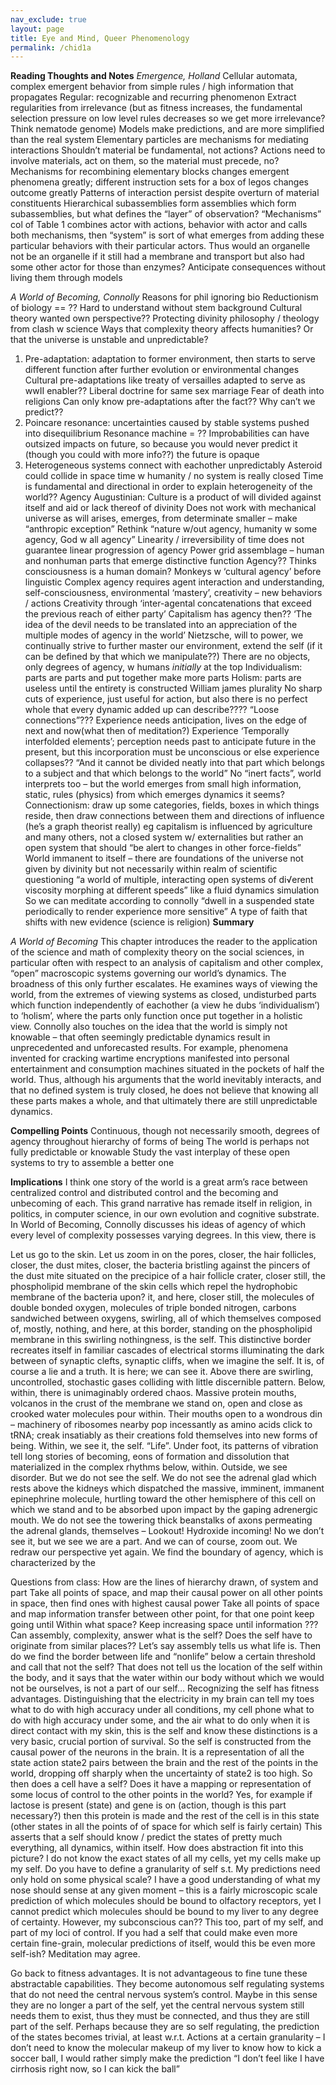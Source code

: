 ```yaml
---
nav_exclude: true
layout: page
title: Eye and Mind, Queer Phenomenology
permalink: /chid1a
---
```


**Reading Thoughts and Notes**
*Emergence, Holland*
Cellular automata, complex emergent behavior from simple rules / high information that propagates
Regular: recognizable and recurring phenomenon
Extract regularities from irrelevance (but as fitness increases, the fundamental selection pressure on low level rules decreases so we get more irrelevance? Think nematode genome)
Models make predictions, and are more simplified than the real system
Elementary particles are mechanisms for mediating interactions
Shouldn’t material be fundamental, not actions? Actions need to involve materials, act on them, so the material must precede, no?
Mechanisms for recombining elementary blocks changes emergent phenomena greatly; different instruction sets for a box of legos changes outcome greatly
Patterns of interaction persist despite overturn of material constituents
Hierarchical subassemblies form assemblies which form subassemblies, but what defines the “layer” of observation?
“Mechanisms” col of Table 1 combines actor with actions, behavior with actor and calls both mechanisms, then “system” is sort of what emerges from adding these particular behaviors with their particular actors. Thus would an organelle not be an organelle if it still had a membrane and transport but also had some other actor for those than enzymes?
Anticipate consequences without living them through models

*A World of Becoming, Connolly*
Reasons for phil ignoring bio
Reductionism of biology == ??
Hard to understand without stem background
Cultural theory wanted own perspective??
Protecting divinity philosophy / theology from clash w science
Ways that complexity theory affects humanities? Or that the universe is unstable and unpredictable?
1) Pre-adaptation: adaptation to former environment, then starts to serve different function after further evolution or environmental changes
   Cultural pre-adaptations like treaty of versailles adapted to serve as wwII enabler??
   Liberal doctrine for same sex marriage
   Fear of death into religions
   Can only know pre-adaptations after the fact?? Why can’t we predict??
2) Poincare resonance: uncertainties caused by stable systems pushed into disequilibrium
   Resonance machine = ??
   Improbabilities can have outsized impacts on future, so because you would never predict it (though you could with more info??) the future is opaque
3) Heterogeneous systems connect with eachother unpredictably
   Asteroid could collide in space time w humanity / no system is really closed
   Time is fundamental and directional in order to explain heterogeneity of the world??
   Agency
   Augustinian: Culture is a product of will divided against itself and aid or lack thereof of divinity
   Does not work with mechanical universe as will arises, emerges, from determinate smaller – make “anthropic exception”
   Rethink “nature w/out agency, humanity w some agency, God w all agency”
   Linearity / irreversibility of time does not guarantee linear progression of agency
   Power grid assemblage – human and nonhuman parts that emerge distinctive function
   Agency??
   Thinks consciousness is a human domain?
   Monkeys w ‘cultural agency’ before linguistic
   Complex agency requires agent interaction and understanding, self-consciousness, environmental ‘mastery’, creativity – new behaviors / actions
   Creativity through ‘inter-agental concatenations that exceed the previous reach of either party’
   Capitalism has agency then??
   ‘The idea of the devil needs to be translated into an appreciation of the multiple modes of agency in the world’
   Nietzsche, will to power, we continually strive to further master our environment, extend the self (if it can be defined by that which we manipulate??)
   There are no objects, only degrees of agency, w humans *initially* at the top
   Individualism: parts are parts and put together make more parts
   Holism: parts are useless until the entirety is constructed
   William james plurality
   No sharp cuts of experience, just useful for action, but also there is no perfect whole that every dynamic added up can describe???? “Loose connections”???
   Experience needs anticipation, lives on the edge of next and now(what then of meditation?)
   Experience ‘Temporally interfolded elements’; perception needs past to anticipate future in the present, but this incorporation must be unconscious or else experience collapses??
   “And it cannot be divided neatly into that part which belongs to a subject and that which belongs to the world”
   No “inert facts”, world interprets too – but the world emerges from small high information, static, rules (physics) from which emerges dynamics it seems?
   Connectionism: draw up some categories, fields, boxes in which things reside, then draw connections between them and directions of influence (he’s a graph theorist really) eg capitalism is influenced by agriculture and many others, not a closed system w/ externalities but rather an open system that should “be alert to changes in other force-fields”
   World immanent to itself – there are foundations of the universe not given by divinity but not necessarily within realm of scientific questioning
   “a world of multiple, interacting open systems of di√erent viscosity morphing at different speeds” like a fluid dynamics simulation
   So we can meditate according to connolly “dwell in a suspended state periodically to render experience more sensitive”
   A type of faith that shifts with new evidence (science is religion)
**Summary**

*A World of Becoming*
This chapter introduces the reader to the application of the science and math of complexity theory on the social sciences, in particular often with respect to an analysis of capitalism and other complex, “open” macroscopic systems governing our world’s dynamics. The broadness of this only further escalates. He examines ways of viewing the world, from the extremes of viewing systems as closed, undisturbed parts which function independently of eachother (a view he dubs ‘individualism’) to ‘holism’, where the parts only function once put together in a holistic view. Connolly also touches on the idea that the world is simply not knowable – that often seemingly predictable dynamics result in unprecedented and unforecasted results. For example, phenomena invented for cracking wartime encryptions manifested into personal entertainment and consumption machines situated in the pockets of half the world. Thus, although his arguments that the world inevitably interacts, and that no defined system is truly closed, he does not believe that knowing all these parts makes a whole, and that ultimately there are still unpredictable dynamics.

**Compelling Points**
Continuous, though not necessarily smooth, degrees of agency throughout hierarchy of forms of being
The world is perhaps not fully predictable or knowable
Study the vast interplay of these open systems to try to assemble a better one

**Implications**
I think one story of the world is a great arm’s race between centralized control and distributed control and the becoming and unbecoming of each. This grand narrative has remade itself in religion, in politics, in computer science, in our own evolution and cognitive substrate.
In World of Becoming, Connolly discusses his ideas of agency of which every level of complexity possesses varying degrees. In this view, there is

Let us go to the skin. Let us zoom in on the pores, closer, the hair follicles, closer, the dust mites, closer, the bacteria bristling against the pincers of the dust mite situated on the precipice of a hair follicle crater, closer still, the phospholipid membrane of the skin cells which repel the hydrophobic membrane of the bacteria upon? it, and here, closer still, the molecules of double bonded oxygen, molecules of triple bonded nitrogen, carbons sandwiched between oxygens, swirling, all of which themselves composed of, mostly, nothing, and here, at this border, standing on the phospholipid membrane in this swirling nothingness, is the self. This distinctive border recreates itself in familiar cascades of electrical storms illuminating the dark between of synaptic clefts, synaptic cliffs, when we imagine the self. It is, of course a lie and a truth. It is here; we can see it. Above there are swirling, uncontrolled, stochastic gases colliding with little discernible pattern. Below, within, there is unimaginably ordered chaos. Massive protein mouths, volcanos in the crust of the membrane we stand on, open and close as crooked water molecules pour within. Their mouths open to a wondrous din – machinery of ribosomes nearby pop incessantly as amino acids click to tRNA; creak insatiably as their creations fold themselves into new forms of being. Within, we see it, the self. “Life”. Under foot, its patterns of vibration tell long stories of becoming, eons of formation and dissolution that materialized in the complex rhythms below, within. Outside, we see disorder. But we do not see the self. We do not see the adrenal glad which rests above the kidneys which dispatched the massive, imminent, immanent epinephrine molecule, hurtling toward the other hemisphere of this cell on which we stand and to be absorbed upon impact by the gaping adrenergic mouth. We do not see the towering thick beanstalks of axons permeating the adrenal glands, themselves –
Lookout! Hydroxide incoming!
No we don’t see it, but we see we are a part. And we can of course, zoom out. We redraw our perspective yet again. We find the boundary of agency, which is characterized by the


Questions from class:
How are the lines of hierarchy drawn, of system and part
Take all points of space, and map their causal power on all other points in space, then find ones with highest causal power
Take all points of space and map information transfer between other point, for that one point keep going until
Within what space? Keep increasing space until information ???
Can assembly, complexity, answer what is the self? Does the self have to originate from similar places??
Let’s say assembly tells us what life is. Then do we find the border between life and “nonlife” below a certain threshold and call that not the self? That does not tell us the location of the self within the body, and it says that the water within our body without which we would not be ourselves, is not a part of our self…
Recognizing the self has fitness advantages. Distinguishing that the electricity in my brain can tell my toes what to do with high accuracy under all conditions, my cell phone what to do with high accuracy under some, and the air what to do only when it is direct contact with my skin, this is the self and know these distinctions is a very basic, crucial portion of survival. So the self is constructed from the causal power of the neurons in the brain. It is a representation of all the state action state2 pairs between the brain and the rest of the points in the world, dropping off sharply when the uncertainty of state2 is too high. So then does a cell have a self? Does it have a mapping or representation of some locus of control to the other points in the world? Yes, for example if lactose is present (state) and gene is on (action, though is this part necessary?) then this protein is made and the rest of the cell is in this state (other states in all the points of of space for which self is fairly certain)
This asserts that a self should know / predict the states of pretty much everything, all dynamics, within itself. How does abstraction fit into this picture? I do not know the exact states of all my cells, yet my cells make up my self. Do you have to define a granularity of self s.t. My predictions need only hold on some physical scale? I have a good understanding of what my nose should sense at any given moment – this is a fairly microscopic scale prediction of which molecules should be bound to olfactory receptors, yet I cannot predict which molecules should be bound to my liver to any degree of certainty. However, my subconscious can?? This too, part of my self, and part of my loci of control. If you had a self that could make even more certain fine-grain, molecular predictions of itself, would this be even more self-ish? Meditation may agree.

Go back to fitness advantages. It is not advantageous to fine tune these abstractable capabilities. They become autonomous self regulating systems that do not need the central nervous system’s control. Maybe in this sense they are no longer a part of the self, yet the central nervous system still needs them to exist, thus they must be connected, and thus they are still part of the self. Perhaps because they are so self regulating, the prediction of the states becomes trivial, at least w.r.t. Actions at a certain granularity – I don’t need to know the molecular makeup of my liver to know how to kick a soccer ball, I would rather simply make the prediction “I don’t feel like I have cirrhosis right now, so I can kick the ball”



